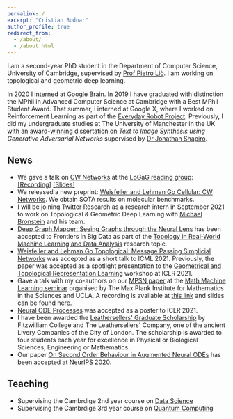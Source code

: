 ```yaml
---
permalink: /
excerpt: "Cristian Bodnar"
author_profile: true
redirect_from: 
  - /about/
  - /about.html
---
```

I am a second-year PhD student in the Department of Computer Science, University of Cambridge, supervised by
[Prof Pietro Liò](https://www.cl.cam.ac.uk/~pl219/). I am working on topological and geometric deep learning. 

In 2020 I interned at Google Brain. In 2019 I have graduated with distinction the MPhil in Advanced Computer Science at Cambridge with a Best MPhil Student Award. That summer, I interned at Google X, where I worked 
on Reinforcement Learning as part of the [Everyday Robot Project](https://x.company/projects/everyday-robots). 
Previously, I did my undergraduate studies at The University of 
Manchester in the UK with an [award-winning](https://www.manchester.ac.uk/discover/news/multiple-successes-for-manchester-undergrads-at-worlds-most-prestigious-student-awards/) dissertation on *Text to Image Synthesis using Generative Adversarial Networks* supervised 
by [Dr Jonathan Shapiro](http://www.cs.man.ac.uk/~jls/). 

## News

- We gave a talk on [CW Networks](https://arxiv.org/abs/2106.12575) at the [LoGaG reading group](https://hannes-stark.com/logag-reading-group): [[Recording]](https://youtu.be/MTQGNVTn9lQ) [[Slides]](https://crisbodnar.github.io/files/cwn_logag_talk.pdf)
- We released a new preprint: [Weisfeiler and Lehman Go Cellular: CW Networks](https://arxiv.org/abs/2106.12575). We obtain SOTA results on molecular benchmarks. 
- I will be joining Twitter Research as a research intern in September 2021 to work on Topological & Geometric Deep Learning with [Michael Bronstein](https://www.imperial.ac.uk/people/m.bronstein) and his team. 
- [Deep Graph Mapper: Seeing Graphs through the Neural Lens](https://www.frontiersin.org/articles/10.3389/fdata.2021.680535/full) has been accepted to Frontiers in Big Data as part of the [Topology in Real-World Machine Learning and Data Analysis](https://www.frontiersin.org/research-topics/14256/topology-in-real-world-machine-learning-and-data-analysis) research topic. 
- [Weisfeiler and Lehman Go Topological: Message Passing Simplicial Networks](https://arxiv.org/abs/2103.03212) was accepted as a short talk to ICML 2021. Previously, the paper was accepted as a spotlight presentation to the [Geometrical and Topological Representation Learning](https://gt-rl.github.io/) workshop at ICLR 2021. 
- Gave a talk with my co-authors on our [MPSN paper](https://arxiv.org/abs/2103.03212) at the [Math Machine Learning seminar](https://www.mis.mpg.de/montufar/seminars/math-ml-seminar.html) organised by The Max Plank Institute for Mathematics in the Sciences and UCLA. A recording is available at [this link](https://media.mis.mpg.de/mml/2021-04-08/) and slides can be found [here](https://crisbodnar.github.io/files/mml_talk.pdf).
- [Neural ODE Processes](https://openreview.net/forum?id=27acGyyI1BY) was accepted as a poster to ICLR 2021. 
- I have been awarded the [Leathersellers' Graduate Scholarship](https://www.fitz.cam.ac.uk/college-life/fees-funding-and-awards/postgraduate-scholarships-and-prizes) by Fitzwilliam College and The Leathersellers' Company, one of the ancient Livery Companies of the City of London. The scholarship is awarded to four students each year for excellence in Physical or Biological Sciences, Engineering or Mathematics. 
- Our paper [On Second Order Behaviour in Augmented Neural ODEs](https://arxiv.org/abs/2006.07220) has been accepted at NeurIPS 2020. 

## Teaching 

- Supervising the Cambrdige 2nd year course on [Data Science](https://www.cl.cam.ac.uk/teaching/2021/DataSci/)
- Supervising the Cambrdige 3rd year course on [Quantum Computing](https://www.cl.cam.ac.uk/teaching/1920/QuantComp/)
